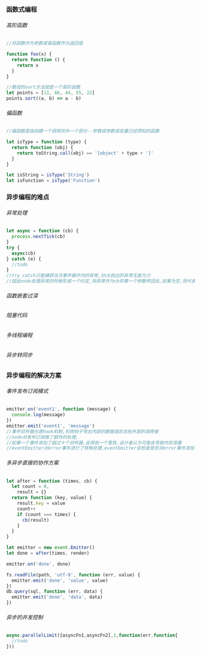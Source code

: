 ### 函数式编程

###### 高阶函数

```js
//将函数作为参数或者函数作为返回值

function foo(x) {
  return function () {
    return x
  }
}
```

```js
//数组的sort方法就是一个高阶函数
let points = [11, 66, 44, 55, 22]
points.sort((a, b) => a - b)
```

###### 偏函数

```js
//偏函数是指创建一个调用另外一个部分--参数或参数或变量已经预知的函数

let isType = function (type) {
  return function (obj) {
    return toString.call(obj) == '[object' + type + ']'
  }
}

let isString = isType('String')
let isFunction = isType('Function')
```

### 异步编程的难点

###### 异常处理

```js
let async = function (cb) {
  process.nextTick(cb)
}
try {
  async(cb)
} catch (e) {
  //todo
}
//try catch只能捕获当次事件循环内的异常,对cb抛出的异常无能为力
//因此node处理异常的时候形成一个约定,将异常作为cb的第一个参数传回去,如果为空,则代表没有异常.
```

###### 函数嵌套过深

###### 阻塞代码

###### 多线程编程

###### 异步转同步

### 异步编程的解决方案

###### 事件发布订阅模式

```js
emitter.on('event1', function (message) {
  console.log(message)
})
emitter.emit('event1', 'message')
//事件侦听器也是hook机制,利用钩子导出内部的数据或状态给外部的调用者
//node对发布订阅做了额外的处理,
//如果一个事件添加了超过十个侦听器,会得到一个警告,设计者认为可能会导致内存泄露
//eventEmitter对error事件进行了特殊处理,eventEmitter会检查是否对error事件添加了侦听器,如果添加了则交给侦听器处理,如果没有则抛出,外部没有捕获这个错误的话,则会引起线程的退出
```

###### 多异步直接的协作方案

```js
let after = function (times, cb) {
  let count = 0,
    result = {}
  return function (key, value) {
    result.key = value
    count++
    if (count === times) {
      cb(result)
    }
  }
}

let emitter = new event.Emitter()
let done = after(times, render)

emitter.on('done', done)

fs.readFile(path, 'utf-8', function (err, value) {
  emitter.emit('done', 'value', value)
})
db.query(sql, function (err, data) {
  emitter.emit('done', 'data', data)
})
```

###### 异步的并发控制

```js
async.parallelLimit([asyncFn1,asyncFn2],1,function(err,function{
  //todo
}))
```
